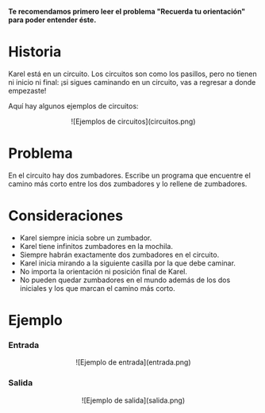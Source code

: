 **Te recomendamos primero leer el problema "Recuerda tu orientación" para poder entender éste.**

# Historia

Karel está en un circuito. Los circuitos son como los pasillos, pero no tienen ni inicio ni final:
¡si sigues caminando en un circuito, vas a regresar a donde empezaste!

Aquí hay algunos ejemplos de circuitos:

<center>![Ejemplos de circuitos](circuitos.png)</center>

# Problema

En el circuito hay dos zumbadores. Escribe un programa que encuentre el camino más corto entre
los dos zumbadores y lo rellene de zumbadores.

# Consideraciones

* Karel siempre inicia sobre un zumbador.
* Karel tiene infinitos zumbadores en la mochila.
* Siempre habrán exactamente dos zumbadores en el circuito.
* Karel inicia mirando a la siguiente casilla por la que debe caminar.
* No importa la orientación ni posición final de Karel.
* No pueden quedar zumbadores en el mundo además de los dos iniciales y los que marcan el camino más corto.

# Ejemplo

### Entrada

<center>![Ejemplo de entrada](entrada.png)</center>

### Salida

<center>![Ejemplo de salida](salida.png)</center>
